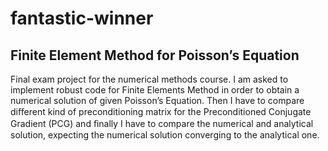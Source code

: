# fantastic-winner

## Finite Element Method for Poisson’s Equation

Final exam project for the numerical methods course. I am asked to implement robust code for Finite Elements Method in order to obtain a numerical solution of given Poisson’s Equation. Then I have to compare diﬀerent kind of preconditioning matrix for the Preconditioned Conjugate Gradient (PCG) and ﬁnally I have to compare the numerical and analytical solution, expecting the numerical solution converging to the analytical one. 
